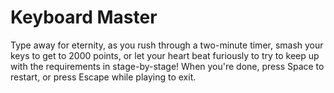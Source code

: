 # Keyboard Master 

Type away for eternity, as you rush through a two-minute timer, smash your keys to get to 2000 points, or let your heart beat furiously to try to keep up with the requirements in stage-by-stage! When you're done, press Space to restart, or press Escape while playing to exit.
